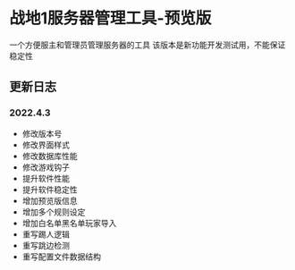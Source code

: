 # 战地1服务器管理工具-预览版

一个方便服主和管理员管理服务器的工具
该版本是新功能开发测试用，不能保证稳定性

## 更新日志
### 2022.4.3
- 修改版本号
- 修改界面样式
- 修改数据库性能
- 修改游戏钩子
- 提升软件性能
- 提升软件稳定性
- 增加预览版信息
- 增加多个规则设定
- 增加白名单黑名单玩家导入
- 重写踢人逻辑
- 重写跳边检测
- 重写配置文件数据结构

